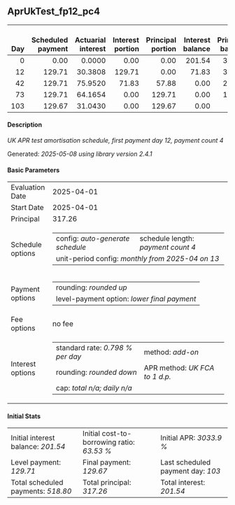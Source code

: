 <h2>AprUkTest_fp12_pc4</h2>
<table>
    <thead style="vertical-align: bottom;">
        <th style="text-align: right;">Day</th>
        <th style="text-align: right;">Scheduled payment</th>
        <th style="text-align: right;">Actuarial interest</th>
        <th style="text-align: right;">Interest portion</th>
        <th style="text-align: right;">Principal portion</th>
        <th style="text-align: right;">Interest balance</th>
        <th style="text-align: right;">Principal balance</th>
        <th style="text-align: right;">Total actuarial interest</th>
        <th style="text-align: right;">Total interest</th>
        <th style="text-align: right;">Total principal</th>
    </thead>
    <tr style="text-align: right;">
        <td class="ci00">0</td>
        <td class="ci01" style="white-space: nowrap;">0.00</td>
        <td class="ci02">0.0000</td>
        <td class="ci03">0.00</td>
        <td class="ci04">0.00</td>
        <td class="ci05">201.54</td>
        <td class="ci06">317.26</td>
        <td class="ci07">0.0000</td>
        <td class="ci08">0.00</td>
        <td class="ci09">0.00</td>
    </tr>
    <tr style="text-align: right;">
        <td class="ci00">12</td>
        <td class="ci01" style="white-space: nowrap;">129.71</td>
        <td class="ci02">30.3808</td>
        <td class="ci03">129.71</td>
        <td class="ci04">0.00</td>
        <td class="ci05">71.83</td>
        <td class="ci06">317.26</td>
        <td class="ci07">30.3808</td>
        <td class="ci08">129.71</td>
        <td class="ci09">0.00</td>
    </tr>
    <tr style="text-align: right;">
        <td class="ci00">42</td>
        <td class="ci01" style="white-space: nowrap;">129.71</td>
        <td class="ci02">75.9520</td>
        <td class="ci03">71.83</td>
        <td class="ci04">57.88</td>
        <td class="ci05">0.00</td>
        <td class="ci06">259.38</td>
        <td class="ci07">106.3329</td>
        <td class="ci08">201.54</td>
        <td class="ci09">57.88</td>
    </tr>
    <tr style="text-align: right;">
        <td class="ci00">73</td>
        <td class="ci01" style="white-space: nowrap;">129.71</td>
        <td class="ci02">64.1654</td>
        <td class="ci03">0.00</td>
        <td class="ci04">129.71</td>
        <td class="ci05">0.00</td>
        <td class="ci06">129.67</td>
        <td class="ci07">170.4983</td>
        <td class="ci08">201.54</td>
        <td class="ci09">187.59</td>
    </tr>
    <tr style="text-align: right;">
        <td class="ci00">103</td>
        <td class="ci01" style="white-space: nowrap;">129.67</td>
        <td class="ci02">31.0430</td>
        <td class="ci03">0.00</td>
        <td class="ci04">129.67</td>
        <td class="ci05">0.00</td>
        <td class="ci06">0.00</td>
        <td class="ci07">201.5413</td>
        <td class="ci08">201.54</td>
        <td class="ci09">317.26</td>
    </tr>
</table>
<h4>Description</h4>
<p><i>UK APR test amortisation schedule, first payment day 12, payment count 4</i></p>
<p>Generated: <i>2025-05-08 using library version 2.4.1</i></p>
<h4>Basic Parameters</h4>
<table>
    <tr>
        <td>Evaluation Date</td>
        <td>2025-04-01</td>
    </tr>
    <tr>
        <td>Start Date</td>
        <td>2025-04-01</td>
    </tr>
    <tr>
        <td>Principal</td>
        <td>317.26</td>
    </tr>
    <tr>
        <td>Schedule options</td>
        <td>
            <table>
                <tr>
                    <td>config: <i>auto-generate schedule</i></td>
                    <td>schedule length: <i><i>payment count</i> 4</i></td>
                </tr>
                <tr>
                    <td colspan="2" style="white-space: nowrap;">unit-period config: <i>monthly from 2025-04 on 13</i></td>
                </tr>
            </table>
        </td>
    </tr>
    <tr>
        <td>Payment options</td>
        <td>
            <table>
                <tr>
                    <td>rounding: <i>rounded up</i></td>
                </tr>
                <tr>
                    <td>level-payment option: <i>lower&nbsp;final&nbsp;payment</i></td>
                </tr>
            </table>
        </td>
    </tr>
    <tr>
        <td>Fee options</td>
        <td>no fee
        </td>
    </tr>
    <tr>
        <td>Interest options</td>
        <td>
            <table>
                <tr>
                    <td>standard rate: <i>0.798 % per day</i></td>
                    <td>method: <i>add-on</i></td>
                </tr>
                <tr>
                    <td>rounding: <i>rounded down</i></td>
                    <td>APR method: <i>UK FCA to 1 d.p.</i></td>
                </tr>
                <tr>
                    <td colspan="2">cap: <i>total <i>n/a</i>; daily <i>n/a</i></td>
                </tr>
            </table>
        </td>
    </tr>
</table>
<h4>Initial Stats</h4>
<table>
    <tr>
        <td>Initial interest balance: <i>201.54</i></td>
        <td>Initial cost-to-borrowing ratio: <i>63.53 %</i></td>
        <td>Initial APR: <i>3033.9 %</i></td>
    </tr>
    <tr>
        <td>Level payment: <i>129.71</i></td>
        <td>Final payment: <i>129.67</i></td>
        <td>Last scheduled payment day: <i>103</i></td>
    </tr>
    <tr>
        <td>Total scheduled payments: <i>518.80</i></td>
        <td>Total principal: <i>317.26</i></td>
        <td>Total interest: <i>201.54</i></td>
    </tr>
</table>